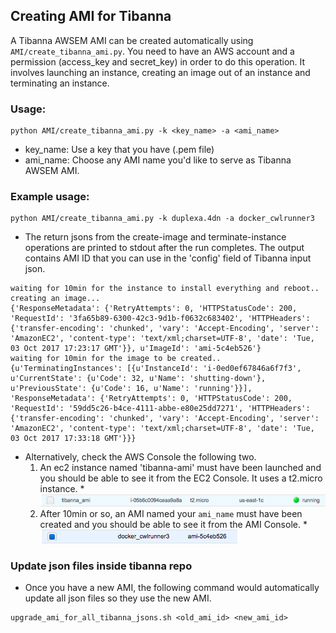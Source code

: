 
## Creating AMI for Tibanna
A Tibanna AWSEM AMI can be created automatically using `AMI/create_tibanna_ami.py`.
You need to have an AWS account and a permission (access_key and secret_key) in order to do this operation. It involves launching an instance, creating an image out of an instance and terminating an instance.

### Usage:
```
python AMI/create_tibanna_ami.py -k <key_name> -a <ami_name>
```
* key_name: Use a key that you have (.pem file)
* ami_name: Choose any AMI name you'd like to serve as Tibanna AWSEM AMI.

### Example usage:
```
python AMI/create_tibanna_ami.py -k duplexa.4dn -a docker_cwlrunner3
```
* The return jsons from the create-image and terminate-instance operations are printed to stdout after the run completes. The output contains AMI ID that you can use in the 'config' field of Tibanna input json.
```
waiting for 10min for the instance to install everything and reboot..
creating an image...
{'ResponseMetadata': {'RetryAttempts': 0, 'HTTPStatusCode': 200, 'RequestId': '3fa65b89-6300-42c3-9d1b-f0632c683402', 'HTTPHeaders': {'transfer-encoding': 'chunked', 'vary': 'Accept-Encoding', 'server': 'AmazonEC2', 'content-type': 'text/xml;charset=UTF-8', 'date': 'Tue, 03 Oct 2017 17:23:17 GMT'}}, u'ImageId': 'ami-5c4eb526'}
waiting for 10min for the image to be created..
{u'TerminatingInstances': [{u'InstanceId': 'i-0ed0ef67846a6f7f3', u'CurrentState': {u'Code': 32, u'Name': 'shutting-down'}, u'PreviousState': {u'Code': 16, u'Name': 'running'}}], 'ResponseMetadata': {'RetryAttempts': 0, 'HTTPStatusCode': 200, 'RequestId': '59dd5c26-b4ce-4111-abbe-e80e25dd7271', 'HTTPHeaders': {'transfer-encoding': 'chunked', 'vary': 'Accept-Encoding', 'server': 'AmazonEC2', 'content-type': 'text/xml;charset=UTF-8', 'date': 'Tue, 03 Oct 2017 17:33:18 GMT'}}}
```
* Alternatively, check the AWS Console the following two.
    1. An ec2 instance named 'tibanna-ami' must have been launched and you should be able to see it from the EC2 Console. It uses a t2.micro instance.
      * ![](../images/tibanna_ami_instance_scsh.png)
    2. After 10min or so, an AMI named your `ami_name` must have been created and you should be able to see it from the AMI Console.
      * ![](../images/tibanna_ami_image_scsh.png)


### Update json files inside tibanna repo
* Once you have a new AMI, the following command would automatically update all json files so they use the new AMI.
```
upgrade_ami_for_all_tibanna_jsons.sh <old_ami_id> <new_ami_id>
```
